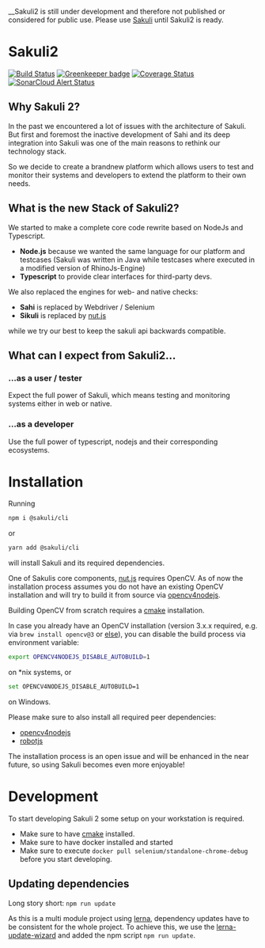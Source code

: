 __Sakuli2 is still under development and therefore not published or considered for public use. Please use [Sakuli](https://github.com/consol/sakuli) until Sakuli2 is ready.

# Sakuli2

[![Build Status](https://travis-ci.com/sakuli/sakuli.svg?branch=master)](https://travis-ci.com/sakuli/sakuli) 
[![Greenkeeper badge](https://badges.greenkeeper.io/sakuli/sakuli.svg)](https://greenkeeper.io/)
[![Coverage Status](https://coveralls.io/repos/github/sakuli/sakuli/badge.svg?branch=master)](https://coveralls.io/github/sakuli/sakuli?branch=master)
[![SonarCloud Alert Status](https://sonarcloud.io/api/project_badges/measure?project=sakuli:sakuli&metric=alert_status)](https://sonarcloud.io/organizations/sakuli/projects)

## Why Sakuli 2?

In the past we encountered a lot of issues with the architecture of Sakuli. But first and foremost the inactive 
development of Sahi and its deep integration into Sakuli was one of the main reasons to rethink our technology stack.

So we decide to create a brandnew platform which allows users to test and monitor their systems and developers to extend 
the platform to their own needs.

## What is the new Stack of Sakuli2?

We started to make a complete core code rewrite based on NodeJs and Typescript.

- __Node.js__ because we wanted the same language for our platform and testcases (Sakuli was written in Java while testcases where executed in a modified version of RhinoJs-Engine)
- __Typescript__ to provide clear interfaces for third-party devs.

We also replaced the engines for web- and native checks:

- __Sahi__ is replaced by Webdriver / Selenium
- __Sikuli__ is replaced by [nut.js](https://github.com/nut-tree/nut.js)

while we try our best to keep the sakuli api backwards compatible.

## What can I expect from Sakuli2...

### ...as a user / tester

Expect the full power of Sakuli, which means testing and monitoring systems either in web or native.

### ...as a developer
 
Use the full power of typescript, nodejs and their corresponding ecosystems.

# Installation

Running 

```bash
npm i @sakuli/cli
```

or

```bash
yarn add @sakuli/cli
```

will install Sakuli and its required dependencies.


One of Sakulis core components, [nut.js](https://github.com/nut-tree/nut-js) requires OpenCV.
As of now the installation process assumes you do not have an existing OpenCV installation and will try to build it from source via [opencv4nodejs](https://github.com/justadudewhohacks/opencv4nodejs).

Building OpenCV from scratch requires a [cmake](https://cmake.org/) installation.

In case you already have an OpenCV installation (version 3.x.x required, e.g. via `brew install opencv@3` or [else](https://docs.opencv.org/3.4/df/d65/tutorial_table_of_content_introduction.html)), you can disable the build process via environment variable:

```bash
export OPENCV4NODEJS_DISABLE_AUTOBUILD=1
```

on *nix systems, or 

```bash
set OPENCV4NODEJS_DISABLE_AUTOBUILD=1
```

on Windows.

Please make sure to also install all required peer dependencies:
 
- [opencv4nodejs](https://github.com/justadudewhohacks/opencv4nodejs#how-to-install)
- [robotjs](http://robotjs.io/docs/building)

The installation process is an open issue and will be enhanced in the near future, so using Sakuli becomes even more enjoyable!

# Development

To start developing Sakuli 2 some setup on your workstation is required.

* Make sure to have [cmake](https://cmake.org/) installed.
* Make sure to have docker installed and started
* Make sure to execute `docker pull selenium/standalone-chrome-debug` before you start developing.

## Updating dependencies
Long story short: `npm run update`

As this is a multi module project using [lerna](https://www.npmjs.com/package/lerna), dependency updates have to be
consistent for the whole project. To achieve this, we use the [lerna-update-wizard](https://www.npmjs.com/package/lerna-update-wizard)
and added the npm script `npm run update`.